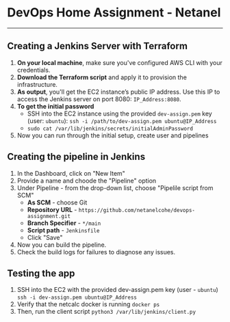 # DevOps Home Assignment - Netanel
__________________________________

## Creating a Jenkins Server with Terraform
1. **On your local machine**, make sure you've configured AWS CLI with your credentials.
2. **Download the Terraform script** and apply it to provision the infrastructure.
3. **As output**, you'll get the EC2 instance’s public IP address. Use this IP to access the Jenkins server on port 8080: `IP_Address:8080`.
4. **To get the initial password**
     * SSH into the EC2 instance using the provided `dev-assign.pem` key (user: `ubuntu`): `ssh -i /path/to/dev-assign.pem ubuntu@IP_Address`
     * `sudo cat /var/lib/jenkins/secrets/initialAdminPassword`
7. Now you can run through the initial setup, create user and pipelines

## Creating the pipeline in Jenkins
1. In the Dashboard, click on "New Item"
2. Provide a name and choode the "Pipeline" option
3. Under Pipeline - from the drop-down list, choose "Pipelile script from SCM"
     * **As SCM** - choose Git
     * **Repository URL** - `https://github.com/netanelcohe/devops-assignment.git`
     * **Branch Specifier** - `*/main`
     * **Script path** - `Jenkinsfile`
     * Click "Save"
4. Now you can build the pipeline.
5. Check the build logs for failures to diagnose any issues.

## Testing the app
1. SSH into the EC2 with the provided dev-assign.pem key (user - `ubuntu`)
   `ssh -i dev-assign.pem ubuntu@IP_Address`
2. Verify that the netcalc docker is running
   `docker ps`
4. Then, run the client script
   `python3 /var/lib/jenkins/client.py`

